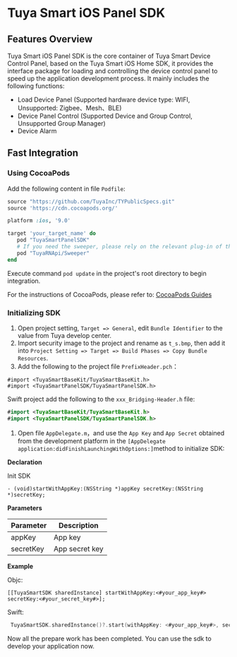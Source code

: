 # Tuya Smart iOS Panel SDK

## Features Overview

Tuya Smart iOS Panel SDK is the core container of Tuya Smart Device Control Panel, based on the Tuya Smart iOS Home SDK, it provides the interface package for loading and controlling the device control panel to speed up the application development process. It mainly includes the following functions:

- Load Device Panel (Supported hardware device type: WIFI, Unsupported: Zigbee、Mesh、BLE)
- Device Panel Control (Supported Device and Group Control, Unsupported Group Manager)
- Device Alarm

## Fast Integration

### Using CocoaPods

Add the following content in file `Podfile`:

```ruby
source "https://github.com/TuyaInc/TYPublicSpecs.git"
source 'https://cdn.cocoapods.org/'

platform :ios, '9.0'

target 'your_target_name' do
   pod "TuyaSmartPanelSDK"
   # If you need the sweeper, please rely on the relevant plug-in of the sweeper
   pod "TuyaRNApi/Sweeper"
end
```

Execute command `pod update` in the project's root directory to begin integration.

For the instructions of CocoaPods, please refer to: [CocoaPods Guides](https://guides.cocoapods.org/) 

### Initializing SDK

1. Open project setting, `Target => General`, edit `Bundle Identifier` to the value from Tuya develop center.
2. Import security image to the project and rename as `t_s.bmp`, then add it into `Project Setting => Target => Build Phases => Copy Bundle Resources`.
3. Add the following to the project file `PrefixHeader.pch`：

```objc
#import <TuyaSmartBaseKit/TuyaSmartBaseKit.h>
#import <TuyaSmartPanelSDK/TuyaSmartPanelSDK.h>
```

Swift project add the following to the `xxx_Bridging-Header.h` file:

```swift
#import <TuyaSmartBaseKit/TuyaSmartBaseKit.h>
#import <TuyaSmartPanelSDK/TuyaSmartPanelSDK.h>
```

1. Open file `AppDelegate.m`，and use the `App Key` and `App Secret` obtained from the development platform in the `[AppDelegate application:didFinishLaunchingWithOptions:]`method to initialize SDK:

**Declaration**

Init SDK

```objc
- (void)startWithAppKey:(NSString *)appKey secretKey:(NSString *)secretKey;
```

**Parameters**

| **Parameter** | **Description** |
| ------------- | --------------- |
| appKey        | App key         |
| secretKey     | App secret key  |

**Example**

Objc:

```objc
[[TuyaSmartSDK sharedInstance] startWithAppKey:<#your_app_key#> secretKey:<#your_secret_key#>];
```

Swift:

```swift
 TuyaSmartSDK.sharedInstance()?.start(withAppKey: <#your_app_key#>, secretKey: <#your_secret_key#>)
```

Now all the prepare work has been completed. You can use the sdk to develop your application now.

